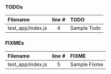 ### TODOs
| Filename | line # | TODO
|:------|:------:|:------
| test_app/index.js | 4 | Sample Todo

### FIXMEs
| Filename | line # | FIXME
|:------|:------:|:------
| test_app/index.js | 5 | Sample Fixme